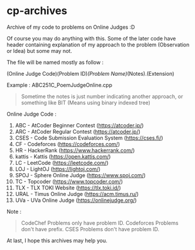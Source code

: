 # cp-archives
Archive of my code to problems on Online Judges :D

Of course you may do anything with this.
Some of the later code have header containing explanation of my approach to the problem (Observation or Idea) but some may not.

The file will be named mostly as follow :

(Online Judge Code)(Problem ID)_(Problem Name)_(Notes).(Extension)

Example : ABC251C_PoemJudgeOnline.cpp

> Sometime the notes is just number indicating another approach, or something like BIT (Means using binary indexed tree)

Online Judge Code :
1. ABC - AtCoder Beginner Contest (https://atcoder.jp/)
2. ARC - AtCoder Regular Contest (https://atcoder.jp/)
3. CSES - Code Submission Evaluation System (https://cses.fi/)
4. CF - Codeforces (https://codeforces.com/)
5. HR - HackerRank (https://www.hackerrank.com/)
6. kattis - Kattis (https://open.kattis.com/)
7. LC - LeetCode (https://leetcode.com/)
8. LOJ - LightOJ (https://lightoj.com/)
9. SPOJ - Sphere Online Judge (https://www.spoj.com/)
10. TC - Topcoder (https://www.topcoder.com/)
11. TLX - TLX TOKI Website (https://tlx.toki.id/)
12. URAL - Timus Online Judge (https://acm.timus.ru/)
13. UVa - UVa Online Judge (https://onlinejudge.org/)

Note :
> CodeChef Problems only have problem ID.
> Codeforces Problems don't have prefix.
> CSES Problems don't have problem ID.

At last, I hope this archives may help you.
